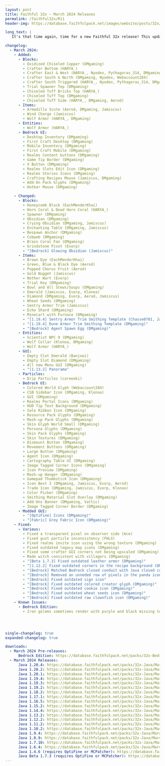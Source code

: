 ```yaml
---
layout: post
title: Faithful 32x – March 2024 Releases
permalink: /faithful32x/R11
header-img: https://database.faithfulpack.net/images/website/posts/32x/R11.jpg

long_text: |
   It's that time again, time for a new Faithful 32x release! This update adds more support for experimental 1.21 textures, with the wolf armor, armadillo scute, wind charge, and more. This release also gives a much-needed revamp for tons of textures, from less-seen textures like popped chorus fruit and minecart with furnace to iconic textures like the diamond and emerald. Included with all of this is also a whole bunch of new Bedrock UI and a few fixes. We hope you enjoy the update!

changelog:
  - March 2024:
    - Added:
      - Blocks:
        - Oxidized Chiseled Copper (DMgaming)
        - Crafter Bottom (HARYA_)
        - Crafter East & West (HARYA_, Nyodex, Pythagoras_314, DMgaming, Webaccount284)
        - Crafter South & North (DMgaming, Nyodex, Webaccount284)
        - Crafter South Triggered (HARYA_, Nyodex, Pythagoras_314, DMgaming, Webaccount284, DMgaming)
        - Trial Spawner Top (DMgaming)
        - Chiseled Tuff Bricks Top (HARYA_)
        - Chiseled Tuff Top (DMgaming)
        - Chiseled Tuff Side (HARYA_, DMgaming, Aerod)
      - Items:
        - Armadillo Scute (Aerod, DMgaming, Jamiscus)
        - Wind Charge (Jamiscus)
        - Wolf Armor (HARYA_, DMgaming)
      - Entities: 
        - Wolf Armor (HARYA_)
      - Bedrock UI: 
        - Desktop Inventory (DMgaming)
        - First Craft Desktop (DMgaming)
        - Mobile Inventory (DMgaming)
        - First Craft Mobile (DMgaming)
        - Realms Content buttons (DMgaming)
        - Game Tip Border (DMgaming)
        - X Button (DMgaming)
        - Realms Slots Edit Icon (DMgaming)
        - Realms Stories Icons (DMgaming)
        - Crafting Recipes Mouse (Jamiscus, DMgaming)
        - Add-On Pack Glyphs (DMgaming)
        - Hotbar Mouse (DMgaming)

    - Changed:
      - Blocks:
        - Honeycomb Block (EachMenderKhai)
        - Horn Coral & Dead Horn Coral (HARYA_)
        - Spawner (DMgaming)
        - Obsidian (DMgaming)
        - Crying Obsidian (DMgaming, Jamiscus)
        - Enchanting Table (DMgaming, Jamiscus)
        - Respawn Anchor (DMgaming)
        - Cobweb (DMgaming)
        - Brain Coral Fan (DMgaming)
        - Grindstone Pivot (Evorp)
        - "[Bedrock] Glowing Obsidian (Jamiscus)"
      - Items:
        - Brown Dye (EachMenderKhai)
        - Green, Blue & Black Dye (Aerod)
        - Popped Chorus Fruit (Aerod)
        - Gold Nugget (Jamiscus)
        - Nether Wart (Evorp)
        - Trial Key (DMgaming)
        - Bowl and All Stews/Soups (DMgaming)
        - Emerald (Jamiscus, Evorp, Klonoa)
        - Diamond (DMgaming, Evorp, Aerod, Jamiscus)
        - Wheat Seeds (DMgaming)
        - Sentry Armor Trim (Jamiscus)
        - Echo Shard (DMgaming)
        - Minecart with Furnace (DMgaming)
        - "[1.19.4] Sentry Armor Trim Smithing Template (Chasse0701, Jamiscus)"
        - "[1.19.4] Dune Armor Trim Smithing Template (DMgaming)"
        - "[Bedrock] Agent Spawn Egg (DMgaming)"
      - Entities:
        - Scientist NPC 9 (DMgaming)
        - Wolf Collar (Klonoa, DMgaming)
        - Wolf Armor (HARYA_)
      - GUI:
        - Empty Slot Emerald (Banjoei)
        - Empty Slot Diamond (DMgaming)
        - All new Menu GUI (DMgaming)
        - "[1.13.2] Panorama"
      - Particles:
        - Drip Particles (careeoki)
      - Bedrock UI:
        - Colored World Glyph (Webaccount284)
        - CSB Sidebar Icon (DMgaming, Klonoa)
        - GUI (DMgaming)
        - Realms Portal Icons (DMgaming)
        - HUD Tip Text Background (DMgaming)
        - Sale Ribbon Icon (DMgaming)
        - Resource Pack Glyphs (DMgaming)
        - Mash-up Pack Glyphs (DMgaming)
        - Skin Glyph World Small (DMgaming)
        - Persona Glyphs (DMgaming)
        - Skin Pack Glyphs (DMgaming)
        - Skin Textures (DMgaming)
        - Dismount Button (DMgaming)
        - Movement Buttons (DMgaming)
        - Large Button (DMgaming)
        - Agent Icon (DMgaming)
        - Cartography Table UI (DMgaming)
        - Image Tagged Corner Icons (DMgaming)
        - Icon Preview (DMgaming)
        - Mash-up Hanger (DMgaming)
        - Gamepad Thumbstick Icon (DMgaming)
        - Icon Best 3 (DMgaming, Jamiscus, Evorp, Aerod)
        - Trade Icon (DMgaming, Jamiscus, Evorp, Klonoa)
        - Color Picker (DMgaming)
        - Smithing Material Slot Overlay (DMgaming)
        - Add-Ons Banner (DMgaming, Vattic)
        - Image Tagged Corner Border (DMgaming)
      - Modded GUI:
        - "[OptiFine] Icons (DMgaming)"
        - "[Fabric] Grey Fabric Icon (DMgaming)"
    - Fixed:
      - Various:
        - Fixed a transparent pixel on observer side (Ace)
        - Fixed gust particle inconsistency (FHLX)
        - Fixed realms invite icon using the wrong texture (DMgaming)
        - Fixed outdated legacy map icons (DMgaming)
        - Fixed some crafter GUI corners not being upscaled (DMgaming)
        - Made witch consistent with villagers (DMgaming)
        - "[Beta 1.7.3] Fixed outdated leather armor (DMgaming)"
        - "[1.12.2] Fixed outdated corners in the recipe background (DMgaming)"
        - "[Bedrock] Matched Bedrock closed conduit with Java closed conduit (DMgaming)"
        - "[Bedrock] Removed an unneded row of pixels in the panda icon (DMgaming)"
        - "[Bedrock] Fixed outdated sign icon"
        - "[Bedrock] Fixed outdated colored creator glyph (DMgaming)"
        - "[Bedrock] Fixed outdated cookie icon (DMgaming)"
        - "[Bedrock] Fixed outdated wheat seeds icon (DMgaming)"
        - "[Bedrock] Fixed outdated raw clownfish icon (DMgaming)"
    - Known Issues:
      - Bedrock Edition:
        - Iron golems sometimes render with purple and black missing textures. There is currently no known desirable fix for this. If this issue happens to you, rename the file extension from .mcpack to .zip, unzip the pack and use it as a folder.




single-changelog: true
expanded-changelog: true

downloads:
  - March 2024 Pre-releases:
      Bedrock Edition: https://database.faithfulpack.net/packs/32x-Bedrock/March%202024/Faithful%2032x%20-%201.20.mcpack
  - March 2024 Releases: 
      Java 1.20.4: https://database.faithfulpack.net/packs/32x-Java/March%202024/Faithful%2032x%20-%201.20.4.zip
      Java 1.20.2: https://database.faithfulpack.net/packs/32x-Java/March%202024/Faithful%2032x%20-%201.20.2.zip
      Java 1.20.1: https://database.faithfulpack.net/packs/32x-Java/March%202024/Faithful%2032x%20-%201.20.1.zip
      Java 1.19.4: https://database.faithfulpack.net/packs/32x-Java/March%202024/Faithful%2032x%20-%201.19.4.zip
      Java 1.19.3: https://database.faithfulpack.net/packs/32x-Java/March%202024/Faithful%2032x%20-%201.19.3.zip
      Java 1.19.2: https://database.faithfulpack.net/packs/32x-Java/March%202024/Faithful%2032x%20-%201.19.2.zip
      Java 1.18.2: https://database.faithfulpack.net/packs/32x-Java/March%202024/Faithful%2032x%20-%201.18.2.zip
      Java 1.17.1: https://database.faithfulpack.net/packs/32x-Java/March%202024/Faithful%2032x%20-%201.17.1.zip
      Java 1.16.5: https://database.faithfulpack.net/packs/32x-Java/March%202024/Faithful%2032x%20-%201.16.5.zip
      Java 1.15.2: https://database.faithfulpack.net/packs/32x-Java/March%202024/Faithful%2032x%20-%201.15.2.zip
      Java 1.14.4: https://database.faithfulpack.net/packs/32x-Java/March%202024/Faithful%2032x%20-%201.14.4.zip
      Java 1.13.2: https://database.faithfulpack.net/packs/32x-Java/March%202024/Faithful%2032x%20-%201.13.2.zip
      Java 1.12.2: https://database.faithfulpack.net/packs/32x-Java/March%202024/Faithful%2032x%20-%201.12.2.zip
      Java 1.11.2: https://database.faithfulpack.net/packs/32x-Java/March%202024/Faithful%2032x%20-%201.11.2.zip
      Java 1.10.2: https://database.faithfulpack.net/packs/32x-Java/March%202024/Faithful%2032x%20-%201.10.2.zip
      Java 1.9.4: https://database.faithfulpack.net/packs/32x-Java/March%202024/Faithful%2032x%20-%201.9.4.zip
      Java 1.8.9: https://database.faithfulpack.net/packs/32x-Java/March%202024/Faithful%2032x%20-%201.8.9.zip
      Java 1.7.10: https://database.faithfulpack.net/packs/32x-Java/March%202024/Faithful%2032x%20-%201.7.10.zip
      Java 1.6.4: https://database.faithfulpack.net/packs/32x-Java/March%202024/Faithful%2032x%20-%201.6.4.zip
      Java 1.4.6 (requires OptiFine or MCPatcher): https://database.faithfulpack.net/packs/32x-Java/March%202024/Faithful%2032x%20-%201.4.6.zip
      Java Beta 1.7.3 (requires OptiFine or MCPatcher): https://database.faithfulpack.net/packs/32x-Java/March%202024/Faithful%2032x%20-%20b1.7.3.zip
---
```

